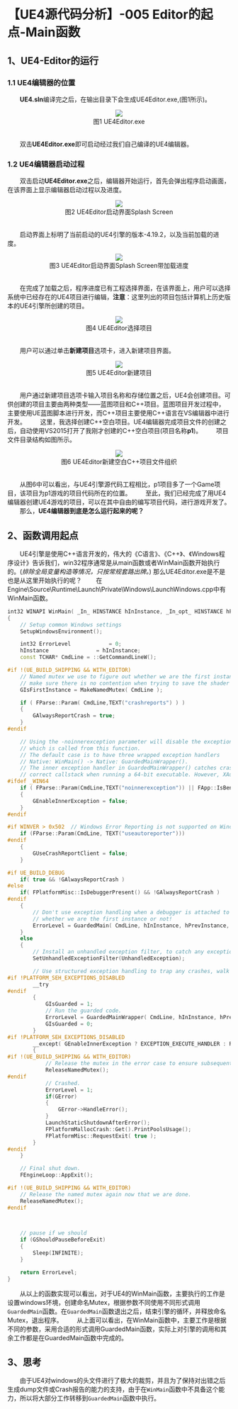 # 【UE4源代码分析】-005 Editor的起点-Main函数
## 1、UE4-Editor的运行
### 1.1 UE4编辑器的位置
&emsp;&emsp;**UE4.sln**编译完之后，在输出目录下会生成UE4Editor.exe,(图1所示)。
<div align=center>
<img src="01-UE4Editor.PNG"/>
</div>
<div align=center>图1 UE4Editor.exe</div><br/>

&emsp;&emsp;双击**UE4Editor.exe**即可启动经过我们自己编译的UE4编辑器。
### 1.2 UE4编辑器启动过程
&emsp;&emsp;双击启动**UE4Editor.exe**之后，编辑器开始运行，首先会弹出程序启动画面，在该界面上显示编辑器启动过程以及进度。
<div align=center>
<img src="02-UE4Editor-Splash Screen.PNG"/>
</div>
<div align=center>图2 UE4Editor启动界面Splash Screen</div><br/>

&emsp;&emsp;启动界面上标明了当前启动的UE4引擎的版本-4.19.2，以及当前加载的进度。
<div align=center>
<img src="03-UE4Editor-Splash Screen-01.PNG"  />
</div>
<div align=center>图3 UE4Editor启动界面Splash Screen带加载进度</div><br/>

&emsp;&emsp;在完成了加载之后，程序进度已有工程选择界面，在该界面上，用户可以选择系统中已经存在的UE4项目进行编辑，**注意**：这里列出的项目包括计算机上历史版本的UE4引擎所创建的项目。
<div align=center>
<img src="04-UE4Editor-Select Project-01.PNG"  />
</div>
<div align=center>图4 UE4Editor选择项目</div><br/>

&emsp;&emsp;用户可以通过单击**新建项目**选项卡，进入新建项目界面。
<div align=center>
<img src="05-UE4Editor-New Project-01.PNG"  />
</div>
<div align=center>图5 UE4Editor新建项目</div><br/>

&emsp;&emsp;用户通过新建项目选项卡输入项目名称和存储位置之后，UE4会创建项目。可供创建的项目主要由两种类型——蓝图项目和C++项目。蓝图项目开发过程中，主要使用UE蓝图脚本进行开发，而C++项目主要使用C++语言在VS编辑器中进行开发。
&emsp;&emsp;这里，我选择创建C++空白项目。UE4编辑器完成项目文件的创建之后，自动使用VS2015打开了我刚才创建的C++空白项目(项目名称**p1**)。
&emsp;&emsp;项目文件目录结构如图所示。
<div align=center>
<img src="06-UE4Editor-Project Files-01.PNG"/>
</div>
<div align=center>图6 UE4Editor新建空白C++项目文件组织</div><br/>

&emsp;&emsp;从图6中可以看出，与UE4引擎源代码工程相比，p1项目多了一个Game项目，该项目为p1游戏的项目代码所在的位置。
&emsp;&emsp;至此，我们已经完成了用UE4编辑器创建UE4游戏的项目，可以在其中自由的编写项目代码，进行游戏开发了。
&emsp;&emsp;那么，**UE4编辑器到底是怎么运行起来的呢？**
## 2、函数调用起点
&emsp;&emsp;UE4引擎是使用C++语言开发的，伟大的《C语言》、《C++》、《Windows程序设计》告诉我们，win32程序通常是从main函数或者WinMain函数开始执行的。(*排除全局变量构造等情况，只按常规套路出牌。*) 那么UE4Editor.exe是不是也是从这里开始执行的呢？
&emsp;&emsp;在Engine\Source\Runtime\Launch\Private\Windows\LaunchWindows.cpp中有WinMain函数。
```C++
int32 WINAPI WinMain( _In_ HINSTANCE hInInstance, _In_opt_ HINSTANCE hPrevInstance, _In_ char*, _In_ int32 nCmdShow )
{
	// Setup common Windows settings
	SetupWindowsEnvironment();

	int32 ErrorLevel			= 0;
	hInstance				= hInInstance;
	const TCHAR* CmdLine = ::GetCommandLineW();

#if !(UE_BUILD_SHIPPING && WITH_EDITOR)
	// Named mutex we use to figure out whether we are the first instance of the game running. This is needed to e.g.
	// make sure there is no contention when trying to save the shader cache.
	GIsFirstInstance = MakeNamedMutex( CmdLine );

	if ( FParse::Param( CmdLine,TEXT("crashreports") ) )
	{
		GAlwaysReportCrash = true;
	}
#endif

	// Using the -noinnerexception parameter will disable the exception handler within native C++, which is call from managed code,
	// which is called from this function.
	// The default case is to have three wrapped exception handlers 
	// Native: WinMain() -> Native: GuardedMainWrapper().
	// The inner exception handler in GuardedMainWrapper() catches crashes/asserts in native C++ code and is the only way to get the
	// correct callstack when running a 64-bit executable. However, XAudio2 sometimes (?) don't like this and it may result in no sound.
#ifdef _WIN64
	if ( FParse::Param(CmdLine,TEXT("noinnerexception")) || FApp::IsBenchmarking() )
	{
		GEnableInnerException = false;
	}
#endif	

#if WINVER > 0x502	// Windows Error Reporting is not supported on Windows XP
	if (FParse::Param(CmdLine, TEXT("useautoreporter")))
#endif
	{
		GUseCrashReportClient = false;
	}

#if UE_BUILD_DEBUG
	if( true && !GAlwaysReportCrash )
#else
	if( FPlatformMisc::IsDebuggerPresent() && !GAlwaysReportCrash )
#endif
	{
		// Don't use exception handling when a debugger is attached to exactly trap the crash. This does NOT check
		// whether we are the first instance or not!
		ErrorLevel = GuardedMain( CmdLine, hInInstance, hPrevInstance, nCmdShow );
	}
	else
	{
		// Install an unhandled exception filter, to catch any exceptions on threads that are not created by the engine.
		SetUnhandledExceptionFilter(UnhandledException);

		// Use structured exception handling to trap any crashes, walk the the stack and display a crash dialog box.
#if !PLATFORM_SEH_EXCEPTIONS_DISABLED
		__try
#endif
 		{
			GIsGuarded = 1;
			// Run the guarded code.
			ErrorLevel = GuardedMainWrapper( CmdLine, hInInstance, hPrevInstance, nCmdShow );
			GIsGuarded = 0;
		}
#if !PLATFORM_SEH_EXCEPTIONS_DISABLED
		__except( GEnableInnerException ? EXCEPTION_EXECUTE_HANDLER : ReportCrash( GetExceptionInformation( ) ) )
		{
#if !(UE_BUILD_SHIPPING && WITH_EDITOR)
			// Release the mutex in the error case to ensure subsequent runs don't find it.
			ReleaseNamedMutex();
#endif
			// Crashed.
			ErrorLevel = 1;
			if(GError)
			{
				GError->HandleError();
			}
			LaunchStaticShutdownAfterError();
			FPlatformMallocCrash::Get().PrintPoolsUsage();
			FPlatformMisc::RequestExit( true );
		}
#endif
	}

	// Final shut down.
	FEngineLoop::AppExit();

#if !(UE_BUILD_SHIPPING && WITH_EDITOR)
	// Release the named mutex again now that we are done.
	ReleaseNamedMutex();
#endif

	

	// pause if we should
	if (GShouldPauseBeforeExit)
	{
		Sleep(INFINITE);
	}

	return ErrorLevel;
}

```
&emsp;&emsp;从以上的函数实现可以看出，对于UE4的WinMain函数，主要执行的工作是设置windows环境，创建命名Mutex，根据参数不同使用不同形式调用`GuardedMain`函数。在`GuardedMain`函数退出之后，结束引擎的循环，并释放命名Mutex，退出程序。
&emsp;&emsp;从上面可以看出，在WinMain函数中，主要工作是根据不同的参数，采用合适的形式调用GuardedMain函数，实际上对引擎的调用和其余工作都是在GuardedMain函数中完成的。
## 3、思考
&emsp;&emsp;由于UE4对windows的头文件进行了极大的裁剪，并且为了保持对出错之后生成dump文件或Crash报告的能力的支持，由于在`WinMain`函数中不具备这个能力，所以将大部分工作转移到`GuardedMain`函数中执行。

